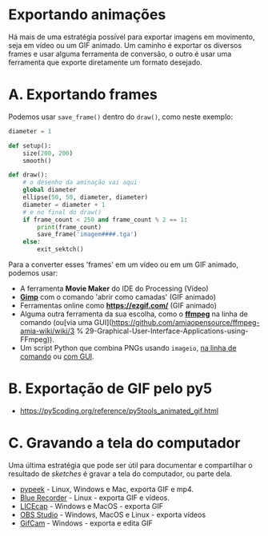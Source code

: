 # Exportando animações

Há mais de uma estratégia possível para exportar imagens em movimento, seja em vídeo ou um GIF animado. Um caminho é exportar os diversos frames e usar alguma ferramenta de conversão, o outro é usar uma ferramenta que exporte diretamente um formato desejado.


# A. Exportando frames

Podemos usar `save_frame()` dentro do `draw()`, como neste exemplo:

```python
diameter = 1

def setup():
    size(200, 200)
    smooth()

def draw():
    # o desenho da aminação vai aqui
    global diameter
    ellipse(50, 50, diameter, diameter)
    diameter = diameter + 1
    # e no final do draw()
    if frame_count < 250 and frame_count % 2 == 1:
        print(frame_count)
        save_frame('imagem####.tga')
    else:
        exit_sektch()
```
Para a converter esses 'frames' em um vídeo ou em um GIF animado, podemos usar:
- A ferramenta **Movie Maker** do IDE do Processing (Vídeo)
- [**Gimp**](https://gimp.org) com o comando 'abrir como camadas' (GIF animado)
- Ferramentas online como **https://ezgif.com/** (GIF animado)
- Alguma outra ferramenta da sua escolha, como o [**ffmpeg**](http//www.ffmpeg.org) na linha de comando (ou[via uma GUI](https://github.com/amiaopensource/ffmpeg-amia-wiki/wiki/3 % 29-Graphical-User-Interface-Applications-using-FFmpeg)).
- Um script Python que combina PNGs usando `imageio`, [na linha de comando](https://github.com/villares/sketch-a-day/blob/main/admin_scripts/pngs_to_gif.py) ou [com GUI](https://github.com/villares/sketch-a-day/blob/main/admin_scripts/pngs_to_gif_gui.py).

# B. Exportação de GIF pelo py5

- https://py5coding.org/reference/py5tools_animated_gif.html

# C. Gravando a tela do computador

Uma última estratégia que pode ser útil para documentar e compartilhar o resultado de *sketches* é gravar a tela do computador, ou parte dela.

- [pypeek](https://github.com/firatkiral/pypeek) - Linux, Windows e Mac, exporta GIF e mp4.
- [Blue Recorder](https://github.com/xlmnxp/blue-recorder) - Linux - exporta GIF e vídeos.
- [LICEcap](https://www.cockos.com/licecap) - Windows e MacOS - exporta GIF
- [OBS Studio](https://obsproject.com) - Windows, MacOS e Linux - exporta vídeos
- [GifCam](https://gifcam.br.uptodown.com/windows) - Windows - exporta e edita GIF
